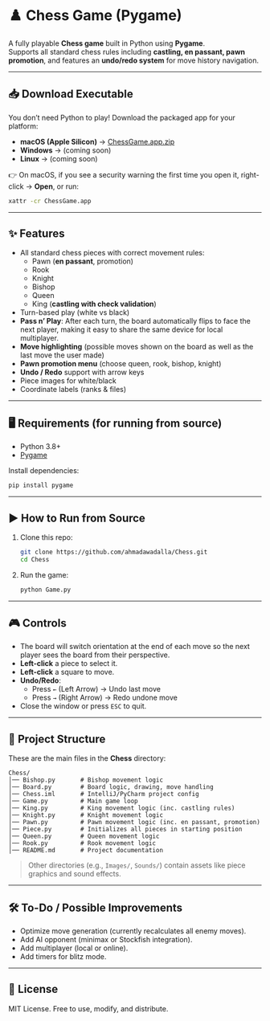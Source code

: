 # ♟️ Chess Game (Pygame)

A fully playable **Chess game** built in Python using **Pygame**.  
Supports all standard chess rules including **castling, en passant, pawn promotion**, and features an **undo/redo system** for move history navigation.

---

## 📥 Download Executable

You don’t need Python to play! Download the packaged app for your platform:

- **macOS (Apple Silicon)** → [ChessGame.app.zip](https://github.com/ahmadawadalla/Chess/releases/latest/download/ChessGame.app.zip)  
- **Windows** → (coming soon)  
- **Linux** → (coming soon)

👉 On macOS, if you see a security warning the first time you open it, right-click → **Open**, or run:
```bash
xattr -cr ChessGame.app
```

---

## ✨ Features
- All standard chess pieces with correct movement rules:
  - Pawn (**en passant**, promotion)
  - Rook
  - Knight
  - Bishop
  - Queen
  - King (**castling with check validation**)
- Turn-based play (white vs black)
- **Pass n’ Play**: After each turn, the board automatically flips to face the next player, making it easy to share the same device for local multiplayer.
- **Move highlighting** (possible moves shown on the board as well as the last move the user made)
- **Pawn promotion menu** (choose queen, rook, bishop, knight)
- **Undo / Redo** support with arrow keys
- Piece images for white/black
- Coordinate labels (ranks & files)

---

## 🖥️ Requirements (for running from source)
- Python 3.8+
- [Pygame](https://www.pygame.org/)

Install dependencies:
```bash
pip install pygame
```

---

## ▶️ How to Run from Source
1. Clone this repo:
   ```bash
   git clone https://github.com/ahmadawadalla/Chess.git
   cd Chess
   ```
2. Run the game:
   ```bash
   python Game.py
   ```

---

## 🎮 Controls
- The board will switch orientation at the end of each move so the next player sees the board from their perspective.
- **Left-click** a piece to select it.
- **Left-click** a square to move.
- **Undo/Redo**:
  - Press `←` (Left Arrow) → Undo last move
  - Press `→` (Right Arrow) → Redo undone move
- Close the window or press `ESC` to quit.

---

## 📂 Project Structure
These are the main files in the **Chess** directory:

```
Chess/
│── Bishop.py       # Bishop movement logic
│── Board.py        # Board logic, drawing, move handling
│── Chess.iml       # IntelliJ/PyCharm project config
│── Game.py         # Main game loop
│── King.py         # King movement logic (inc. castling rules)
│── Knight.py       # Knight movement logic
│── Pawn.py         # Pawn movement logic (inc. en passant, promotion)
│── Piece.py        # Initializes all pieces in starting position
│── Queen.py        # Queen movement logic
│── Rook.py         # Rook movement logic
│── README.md       # Project documentation
```

> Other directories (e.g., `Images/`, `Sounds/`) contain assets like piece graphics and sound effects.

---

## 🛠️ To-Do / Possible Improvements
- Optimize move generation (currently recalculates all enemy moves).
- Add AI opponent (minimax or Stockfish integration).
- Add multiplayer (local or online).
- Add timers for blitz mode.

---

## 📜 License
MIT License. Free to use, modify, and distribute.
